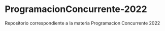 # ProgramacionConcurrente-2022
Repositorio correspondiente a la materia Programacion Concurrente 2022
